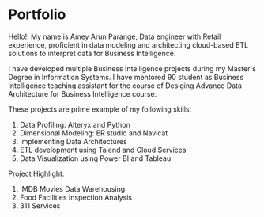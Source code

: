 # Portfolio

Hello!!
My name is Amey Arun Parange, Data engineer with Retail experience, proficient in data modeling and architecting cloud-based ETL solutions to interpret data for Business Intelligence.

I have developed multiple Business Intelligence projects during my Master's Degree in Information Systems. I have mentored 90 student as Business Intelligence teaching assistant for the course of Desiging Advance Data Architecture for Business Intelligence course.

These projects are prime example of my following skills:
1. Data Profiling: Alteryx and Python
2. Dimensional Modeling: ER studio and Navicat
3. Implementing Data Architectures
4. ETL development using Talend and Cloud Services
5. Data Visualization using Power BI and Tableau

Project Highlight:
1. IMDB Movies Data Warehousing
2. Food Facilities Inspection Analysis
3. 311 Services 
